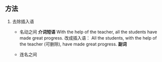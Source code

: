 ## 方法
1. 去除插入语
	- 名动之间 
		**介词短语**
		With the help of the teacher, all the students have made great progress.
		改成插入语：
		All the students, with the help of the teacher (可删除), have made great progress.
		**副词**
		
	- 连名之间